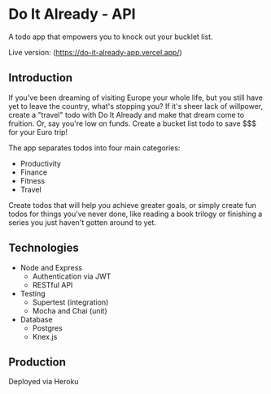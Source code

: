 # Do It Already - API

A todo app that empowers you to knock out your bucklet list. 

Live version: (https://do-it-already-app.vercel.app/)

## Introduction 

If you've been dreaming of visiting Europe your whole life, but you still have yet to leave the country, what's stopping you? If it's sheer lack of willpower, create a "travel" todo with Do It Already and make that dream come to fruition. Or, say you're low on funds. Create a bucket list todo to save $$$ for your Euro trip! 

The app separates todos into four main categories: 
* Productivity 
* Finance 
* Fitness
* Travel 

Create todos that will help you achieve greater goals, or simply create fun todos for things you've never done, like reading a book trilogy or finishing a series you just haven't gotten around to yet. 

## Technologies

* Node and Express 
  * Authentication via JWT 
  * RESTful API 
* Testing 
  * Supertest (integration) 
  * Mocha and Chai (unit)
* Database 
  * Postgres
  * Knex.js 
  
## Production 

Deployed via Heroku

